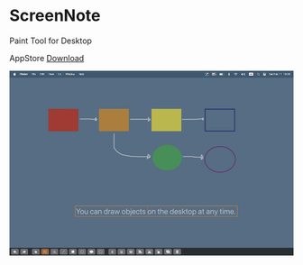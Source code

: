 # ScreenNote

Paint Tool for Desktop

AppStore [Download](https://apps.apple.com/us/app/screennote/id1258500140)

![image](screenshot.png)
